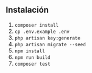 ## Instalación
1. `composer install`
2. `cp .env.example .env`
3. `php artisan key:generate`
4. `php artisan migrate --seed`
5. `npm install`
6. `npm run build`
7. `composer test`
